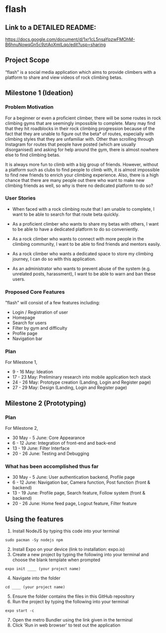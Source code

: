 # flash

## Link to a DETAILED README: 
https://docs.google.com/document/d/1xr1cL5nsaYpzwFMOhM-B6hnuNowqGn5c9ztAoXmlLqo/edit?usp=sharing

## Project Scope
“flash” is a social media application which aims to provide climbers with a platform to share and view videos of rock climbing betas.

## Milestone 1 (Ideation)
### Problem Motivation
For a beginner or even a proficient climber, there will be some routes in rock climbing gyms that are seemingly impossible to complete. Many may find that they hit roadblocks in their rock climbing progression because of the fact that they are unable to figure out the beta* of routes, especially with climbing styles that they are unfamiliar with. Other than scrolling through Instagram for routes that people have posted (which are usually disorganised) and asking for help around the gym, there is almost nowhere else to find climbing betas.

It is always more fun to climb with a big group of friends. However, without a platform such as clubs to find people to climb with, it is almost impossible to find new friends to enrich your climbing experience. Also, there is a high chance that there are many people out there who want to make new climbing friends as well, so why is there no dedicated platform to do so?

### User Stories
- When faced with a rock climbing route that I am unable to complete, I want to be able to search for that route beta quickly.

- As a proficient climber who wants to share my betas with others, I want to be able to have a dedicated platform to do so conveniently.

- As a rock climber who wants to connect with more people in the climbing community, I want to be able to find friends and mentors easily.

- As a rock climber who wants a dedicated space to store my climbing journey, I can do so with this application.

- As an administrator who wants to prevent abuse of the system (e.g. unrelated posts, harassment), I want to be able to warn and ban these users.

### Proposed Core Features
"flash" will consist of a few features including:
- Login / Registration of user
- Homepage
- Search for users
- Filter by gym and difficulty
- Profile page
- Navigation bar

### Plan
For Milestone 1,
- 9 - 16 May: Ideation
- 17 - 23 May: Preliminary research into mobile application tech stack
- 24 - 26 May: Prototype creation (Landing, Login and Register page)
- 27 - 29 May: Design (Landing, Login and Register page)

## Milestone 2 (Prototyping)

### Plan
For Milestone 2,
- 30 May - 5 June: Core Appearance
- 6 - 12 June: Integration of front-end and back-end
- 13 - 19 June: Filter Interface
- 20 - 26 June: Testing and Debugging

### What has been accomplished thus far
- 30 May - 5 June: User authentication backend, Profile page
- 6 - 12 June: Navigation bar, Camera function, Post function (front & backend)
- 13 - 19 June: Profile page, Search feature, Follow system (front & backend)
- 20 - 26 June: Home feed page, Logout feature, Filter feature

## Using the features
1) Install NodeJS by typing this code into your terminal
```
sudo pacman -Sy nodejs npm
```
2) Install Expo on your device (link to installation: expo.io)
3) Create a new project by typing the following into your terminal and choose the blank template when prompted
```
expo init ____ (your project name) 
```
4) Navigate into the folder 
```
cd ____ (your project name)
```
5) Ensure the folder contains the files in this GitHub repository
6) Run the project by typing the following into your terminal
```
expo start -c
```
7) Open the metro Bundler using the link given in the terminal
8) Click 'Run in web browser' to test out the application 
